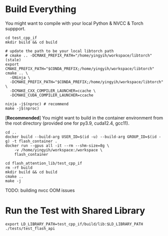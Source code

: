 # Build Everything
You might want to compile with your local Python & NVCC & Torch suppport.
```
cd test_cpp_if
mkdir build && cd build

# update the path to be your local libtorch path
# cmake .. -DCMAKE_PREFIX_PATH="/home/yingyih/workspace/libtorch" (stale)
export CMAKE_PREFIX_PATH="$CONDA_PREFIX;/home/yingyih/workspace/libtorch"
cmake .. \
  -GNinja \
  -DCMAKE_PREFIX_PATH="$CONDA_PREFIX;/home/yingyih/workspace/libtorch" \
  -DCMAKE_CXX_COMPILER_LAUNCHER=ccache \
  -DCMAKE_CUDA_COMPILER_LAUNCHER=ccache

ninja -j$(nproc) # recommend
make -j$(nproc)
```
[**Recommended**] You might want to build in the container environment from the root directory (provided one for py3.9, cuda12.4, gcc11).
```
cd ..
docker build --build-arg USER_ID=$(id -u) --build-arg GROUP_ID=$(id -g) -t flash_container .
docker run --gpus all -it --rm --shm-size=8g \
    -v /home/yingyih/workspace:/workspace \
    flash_container

cd flash_attention_lib/test_cpp_if
rm -rf build
mkdir build && cd build
cmake ..
make -j
```

TODO: building nvcc OOM issues

# Run the Test with Shared Library
```
export LD_LIBRARY_PATH=test_cpp_if/build/lib:$LD_LIBRARY_PATH
./tests/test_flash_api
```